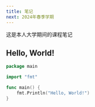 ```yaml
---
title: 笔记
next: 2024年春季学期
---
```


这是本人大学期间的课程笔记

## Hello, World!

```go {filename="main.go"}
package main

import "fmt"

func main() {
    fmt.Println("Hello, World!")
}
```
